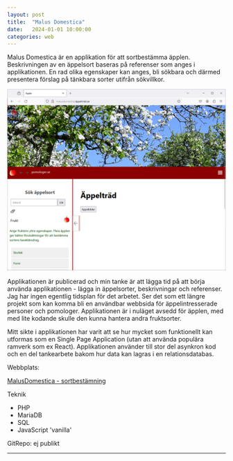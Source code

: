 ```yaml
---
layout: post
title:  "Malus Domestica"
date:   2024-01-01 10:00:00
categories: web
---
```


Malus Domestica är en applikation för att sortbestämma äpplen. Beskrivningen av en äppelsort baseras på referenser som anges i applikationen. En rad olika egenskaper kan anges, bli sökbara och därmed presentera förslag på tänkbara sorter utifrån sökvillkor.

![image](/../images/posts/malusdomestica-1.png)

Applikationen är publicerad och min tanke är att lägga tid på att börja använda applikationen - lägga in äppelsorter, beskrivningar och referenser. Jag har ingen egentlig tidsplan för det arbetet. Ser det som ett längre projekt som kan komma bli en användbar webbsida för äppelintresserade personer och pomologer. Applikationen är i nuläget avsedd för äpplen, med med lite kodande skulle den kunna hantera andra fruktsorter.

Mitt sikte i applikationen har varit att se hur mycket som funktionellt kan utformas som en Single Page Application (utan att använda populära ramverk som ex React). Applikationen använder till stor del asynkron kod och en del tankearbete bakom hur data kan lagras i en relationsdatabas. 

Webbplats:

<a href="https://malusdomestica.äppelträd.se" target="_blank">MalusDomestica - sortbestämning</a> 

Teknik
- PHP
- MariaDB
- SQL
- JavaScript 'vanilla'

GitRepo: ej publikt

---
